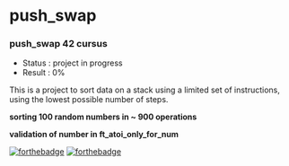 # push_swap
### push_swap 42 cursus

- Status : project in progress
- Result : 0%

This is a project to sort data on a stack using a limited set of instructions, using the lowest possible number of steps.

**sorting 100 random numbers in ~ 900 operations**

**validation of number in ft_atoi_only_for_num**

[![forthebadge](https://forthebadge.com/images/badges/made-with-c.svg)](https://forthebadge.com)
[![forthebadge](https://forthebadge.com/images/badges/powered-by-coffee.svg)](https://forthebadge.com)
